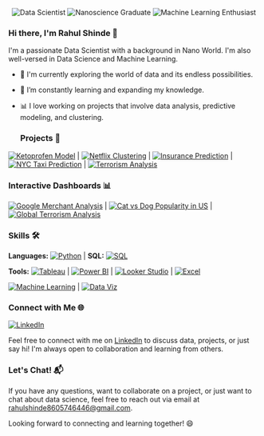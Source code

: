 <p align="center">
  <img src="https://img.shields.io/badge/Data%20Scientist-%F0%9F%93%8A-blue" alt="Data Scientist">
  <img src="https://img.shields.io/badge/Nanoscience%20Graduate-%F0%9F%94%8D-green" alt="Nanoscience Graduate">
  <img src="https://img.shields.io/badge/Machine%20Learning%20Enthusiast-%F0%9F%A4%96-orange" alt="Machine Learning Enthusiast">
</p>

### Hi there, I'm Rahul Shinde 👋

I'm a passionate Data Scientist with a background in Nano World. I'm also well-versed in Data Science and Machine Learning. 

- 🔭 I'm currently exploring the world of data and its endless possibilities.
- 🌱 I’m constantly learning and expanding my knowledge.
- 📊 I love working on projects that involve data analysis, predictive modeling, and clustering.


  ### Projects 🚀

[![Ketoprofen Model](https://img.shields.io/badge/Ketoprofen-%F0%9F%8C%8C-green)](https://github.com/Rahulshinde5/ML-Based-Predictive-Modeling-for-Ketoprofen-Adsorbance/blob/main/README.md) | [![Netflix Clustering](https://img.shields.io/badge/Netflix%20Clustering-%E2%98%81-blue)](https://github.com/Rahulshinde5/Unsupervised-Machine-Learning-Project-/blob/main/README.md) | [![Insurance Prediction](https://img.shields.io/badge/Insurance%20Prediction-%F0%9F%92%BC-green)](https://github.com/Rahulshinde5/Supervised-ML-Classifiacation-Project-/blob/main/README.md) | [![NYC Taxi Prediction](https://img.shields.io/badge/NYC%20Taxi%20Prediction-%F0%9F%9A%96-yellow)](https://github.com/Rahulshinde5/Machine-Learning-NYC-Taxi-Trip-Time-Prediction/blob/main/README.md) | [![Terrorism Analysis](https://img.shields.io/badge/Terrorism%20Analysis-%F0%9F%92%A3-blueviolet)](https://github.com/Rahulshinde5/EDA-Global-Terrorism-Dataset/blob/main/README.md)


### Interactive Dashboards 📊

[![Google Merchant Analysis](https://img.shields.io/badge/Google%20Merchant%20Analysis-%F0%9F%93%88-green)](https://lookerstudio.google.com/reporting/37328a21-7cad-4824-99e9-85c262a4ee7a) | [![Cat vs Dog Popularity in US](https://img.shields.io/badge/Cat%20vs%20Dog%20Popularity-%F0%9F%90%B1%20%F0%9F%90%B6-blue)](https://www.novypro.com/project/cat-vs-dog-popularity-in-us) | [![Global Terrorism Analysis](https://img.shields.io/badge/Global%20Terrorism%20Analysis-%F0%9F%92%A3%20%F0%9F%93%8A-red)](https://www.novypro.com/project/global-terrorism-analysis-3)


### Skills 🛠️

**Languages:**
 [![Python](https://img.shields.io/badge/Python-%E2%9C%A8-blue)](https://drive.google.com/file/d/1ADYAx39TPUwjfJZgKxWfo52rg_2UEOEo/view?usp=sharing) | **SQL:** [![SQL](https://img.shields.io/badge/SQL-%F0%9F%93%9D-orange)](https://drive.google.com/file/d/19b20AqV-tQRVta8TZeX8eHXSE3DvOo2K/view?usp=sharing)

**Tools:** 
[![Tableau](https://img.shields.io/badge/Tableau-%F0%9F%93%8A-blueviolet)](https://www.tableau.com/) | [![Power BI](https://img.shields.io/badge/Power%20BI-%F0%9F%93%88%20-green)](https://powerbi.microsoft.com/en-in/) | [![Looker Studio](https://img.shields.io/badge/Looker%20Studio-%F0%9F%94%8D%20-blue)](https://lookerstudio.google.com/navigation/reporting) | [![Excel](https://img.shields.io/badge/Excel-%F0%9F%93%88-green)](https://drive.google.com/file/d/1KsuJ-aJsf8ceF7OFo_de0W31av5fnuQW/view?usp=sharing)

[![Machine Learning](https://img.shields.io/badge/Machine%20Learning-%F0%9F%A4%96-yellow)](https://drive.google.com/file/d/1myY4032HCiwIJLPAOPO7FEYOUxtr4EhS/view?usp=sharing) | [![Data Viz](https://img.shields.io/badge/Data%20Viz-%F0%9F%93%88-lightgrey)](https://drive.google.com/file/d/1V1KFa0eZFz0cXKbF_f9l6zZVp_HxgGFu/view?usp=sharing)


### Connect with Me 🌐

[![LinkedIn](https://img.shields.io/badge/LinkedIn-%E2%86%B3-blue)](https://www.linkedin.com/in/rahul-shinde5/)

Feel free to connect with me on [LinkedIn](https://www.linkedin.com/in/rahul-shinde5/) to discuss data, projects, or just say hi! I'm always open to collaboration and learning from others.

### Let's Chat! 📬

If you have any questions, want to collaborate on a project, or just want to chat about data science, feel free to reach out via email at rahulshinde8605746446@gmail.com.

Looking forward to connecting and learning together! 😄
